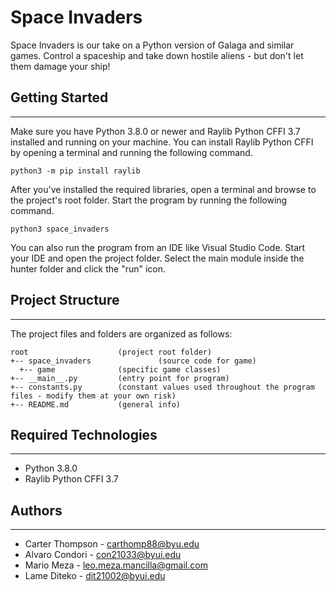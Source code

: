 # Space Invaders

Space Invaders is our take on a Python version of Galaga and similar games. Control a spaceship and take down hostile aliens - but don't let them damage your ship!

## Getting Started

---

Make sure you have Python 3.8.0 or newer and Raylib Python CFFI 3.7 installed and running on your machine. You can install Raylib Python CFFI by opening a terminal and running the following command.

```
python3 -m pip install raylib
```

After you've installed the required libraries, open a terminal and browse to the project's root folder. Start the program by running the following command.

```
python3 space_invaders
```

You can also run the program from an IDE like Visual Studio Code. Start your IDE and open the
project folder. Select the main module inside the hunter folder and click the "run" icon.

## Project Structure

---

The project files and folders are organized as follows:

```
root                    (project root folder)
+-- space_invaders               (source code for game)
  +-- game              (specific game classes)
+-- __main__.py         (entry point for program)
+-- constants.py        (constant values used throughout the program files - modify them at your own risk)
+-- README.md           (general info)
```

## Required Technologies

---

- Python 3.8.0
- Raylib Python CFFI 3.7

## Authors

---

- Carter Thompson - carthomp88@byu.edu
- Alvaro Condori - con21033@byui.edu
- Mario Meza - leo.meza.mancilla@gmail.com
- Lame Diteko - dit21002@byui.edu
